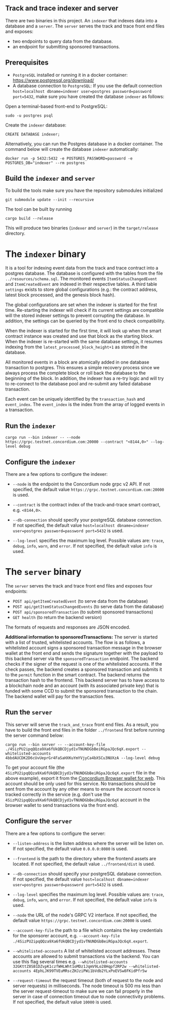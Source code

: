 ## Track and trace indexer and server

There are two binaries in this project. An `indexer` that indexes data into a database and a `server`.
The `server` serves the track and trace front end files and exposes:
- two endpoints to query data from the database.
- an endpoint for submitting sponsored transactions.

## Prerequisites

- `PostgreSQL` installed or running it in a docker container: https://www.postgresql.org/download/
-  A database connection to `PostgreSQL`: If you use the default connection `host=localhost dbname=indexer user=postgres password=password port=5432`, make sure you have created the database `indexer` as follows:

Open a terminal-based front-end to PostgreSQL:
```
sudo -u postgres psql
```

Create the `indexer` database:
```
CREATE DATABASE indexer;
```

Alternatively, you can run the Postgres database in a docker container. The command below will create the database `indexer` automatically:
```
docker run -p 5432:5432 -e POSTGRES_PASSWORD=password -e POSTGRES_DB="indexer" --rm postgres
```

## Build the `indexer` and `server`

To build the tools make sure you have the repository submodules initialized

```console
git submodule update --init --recursive
```

The tool can be built by running

```console
cargo build --release
```

This will produce two binaries (`indexer` and `server`) in the `target/release` directory.

# The `indexer` binary

It is a tool for indexing event data from the track and trace contract into a postgres database. The database is configured with the tables from the file `../resources/schema.sql`. The monitored events `ItemStatusChangedEvent` and `ItemCreatedEvent` are indexed in their respective tables. A third table `settings` exists to store global configurations (e.g.: the contract address, latest block processed, and the genesis block hash). 

The global configurations are set when the indexer is started for the first time. Re-starting the indexer will check if its current settings are compatible will the stored indexer settings to prevent corrupting the database. In addition, the settings can be queried by the front end to check compatibility. 

When the indexer is started for the first time, it will look up when the smart contract instance was created and use that block as the starting block. When the indexer is re-started with the same database settings, it resumes indexing from the `latest_processed_block_height+1` as stored in the database.

All monitored events in a block are atomically added in one database transaction to postgres. This ensures a simple recovery process since we always process the complete block or roll back the database to the beginning of the block. In addition, the indexer has a re-try logic and will try to re-connect to the database pool and re-submit any failed database transaction.

Each event can be uniquely identified by the `transaction_hash` and `event_index`. The `event_index` is the index from the array of logged events in a transaction.

## Run the `indexer`

```console
cargo run --bin indexer -- --node https://grpc.testnet.concordium.com:20000 --contract "<8144,0>" --log-level debug
```

## Configure the `indexer`

There are a few options to configure the indexer:

- `--node` is the endpoint to the Concordium node grpc v2 API. If not specified, the default value `https://grpc.testnet.concordium.com:20000` is used.

- `--contract` is the contract index of the track-and-trace smart contract, e.g. `<8144,0>`.

- `--db-connection` should specify your postgreSQL database connection. If not specified, the default value `host=localhost dbname=indexer user=postgres password=password port=5432` is used.

- `--log-level` specifies the maximum log level. Possible values are: `trace`, `debug`, `info`, `warn`, and `error`. If not specified, the default value `info` is used.

# The `server` binary

The `server` serves the track and trace front end files and exposes four endpoints:
 - `POST api/getItemCreatedEvent` (to serve data from the database)
 - `POST api/getItemStatusChangedEvents` (to serve data from the database)
 - `POST api/sponsoredTransaction` (to submit sponsored transactions)
 - `GET health` (to return the backend version)

The formats of requests and responses are JSON encoded.

<b>Additional information to sponsoredTransactions:</b>
The server is started with a list of trusted, whitelisted accounts.
The flow is as follows, a whitelisted account signs a sponsored transaction message in the browser wallet at the front end and sends the signature together with the payload to this backend server via the `sponsoredTransaction` endpoint. The backend checks if the signer of the request is one of the whitelisted accounts. If the check passes, the backend creates a sponsored transaction and submits it to the `permit` function in the smart contract. The backend returns the transaction hash to the frontend. This backend server has to have access to a blockchain node and an account (with its associated private key) that is funded with some CCD to submit the sponsored transaction to the chain. The backend wallet will pay for the transaction fees.

## Run the `server`

This server will serve the `track_and_trace` front end files. As a result, you have to build the front end files in the folder `../frontend` first before running the server command below:

```console
cargo run --bin server -- --account-key-file ./4SizPU2ipqQQza9Xa6fUkQBCDjyd1vTNUNDGbBeiRGpaJQc6qX.export --whitelisted-accounts 4bbdAUCDK2D6cUvUeprGr4FaSaHXKuYmYVjyCa4bXSCu3NUXzA --log-level debug 
```

To get your account file (the `4SizPU2ipqQQza9Xa6fUkQBCDjyd1vTNUNDGbBeiRGpaJQc6qX.export` file in the above example), export it from the [Concordium Browser wallet for web](http://developer.concordium.software/en/mainnet/net/guides/export-key.html).
This account should be only used for this service. No transactions should be sent from the account by any other means to ensure the account nonce is tracked 
correctly in the service (e.g. don't use the `4SizPU2ipqQQza9Xa6fUkQBCDjyd1vTNUNDGbBeiRGpaJQc6qX` account in the browser wallet to send transactions via the front end).

## Configure the `server`

There are a few options to configure the server:

- `--listen-address` is the listen address where the server will be listen on. If not specified, the default value `0.0.0.0:8080` is used.

- `--frontend` is the path to the directory where the frontend assets are located. If not specified, the default value `../frontend/dist` is used.

- `--db-connection` should specify your postgreSQL database connection. If not specified, the default value `host=localhost dbname=indexer user=postgres password=password port=5432` is used.

- `--log-level` specifies the maximum log level. Possible values are: `trace`, `debug`, `info`, `warn`, and `error`. If not specified, the default value `info` is used.

- `--node` the URL of the node's GRPC V2 interface. If not specified, the default value `https://grpc.testnet.concordium.com:20000` is used.

- `--account-key-file` the path to a file which contains the key credentials for the sponsorer account, e.g. `--account-key-file ./4SizPU2ipqQQza9Xa6fUkQBCDjyd1vTNUNDGbBeiRGpaJQc6qX.export`.

- `--whitelisted-accounts` A list of whitelisted account addresses. These accounts are allowed to submit transactions via the backend. You can use this flag several times e.g. `--whitelisted-accounts 32GKttZ8SB1DZvpK1czfWHLWht1oMDz1JqmV9Lo28Hqpf2RP2w --whitelisted-accounts 4EphLJK99TVEuMRscZHJziPWi1bVdb2YLxPoEVSw8FKidPfr5w`

- `--request-timeout` the request timeout (both of request to the node and server requests) in milliseconds. The node timeout is 500 ms less than the server request-timeout to make sure we can fail properly in the server in case of connection timeout due to node connectivity problems. If not specified, the default value `10000` is used.
